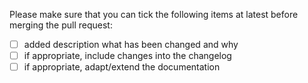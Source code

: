 Please make sure that you can tick the following items at latest before
merging the pull request:

- [ ] added description what has been changed and why
- [ ] if appropriate, include changes into the changelog
- [ ] if appropriate, adapt/extend the documentation
